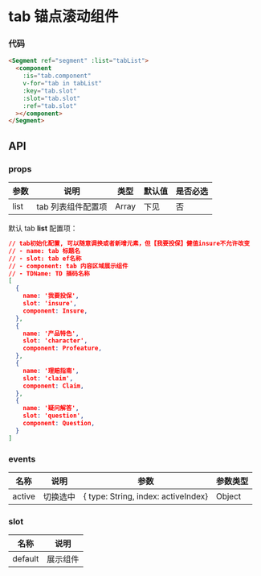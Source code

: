 # tab 锚点滚动组件

### 代码

```html
<Segment ref="segment" :list="tabList">
  <component
    :is="tab.component"
    v-for="tab in tabList"
    :key="tab.slot"
    :slot="tab.slot"
    :ref="tab.slot"
  ></component>
</Segment>
```

## API

### props

| 参数 | 说明               | 类型  | 默认值 | 是否必选 |
| ---- | ------------------ | ----- | ------ | -------- |
| list | tab 列表组件配置项 | Array | 下见   | 否       |

默认 tab **list** 配置项：

```json
// tab初始化配置, 可以随意调换或者新增元素，但【我要投保】健值insure不允许改变
// - name: tab 标题名
// - slot: tab ef名称
// - component: tab 内容区域展示组件
// - TDName: TD 插码名称
[
  {
    name: '我要投保',
    slot: 'insure',
    component: Insure,
  },
  {
    name: '产品特色',
    slot: 'character',
    component: Profeature,
  },
  {
    name: '理赔指南',
    slot: 'claim',
    component: Claim,
  },
  {
    name: '疑问解答',
    slot: 'question',
    component: Question,
  }
]
```

### events

| 名称   | 说明     | 参数                                | 参数类型 |
| ------ | -------- | ----------------------------------- | -------- |
| active | 切换选中 | { type: String, index: activeIndex} | Object   |

### slot

| 名称    | 说明     |
| ------- | -------- |
| default | 展示组件 |

